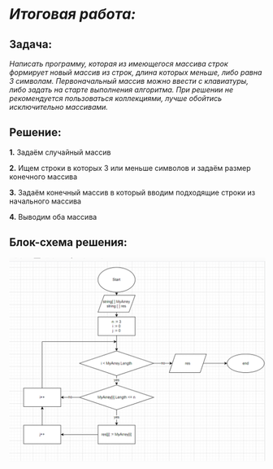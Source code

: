 # ***Итоговая работа:***

## Задача:

*Написать программу, которая из имеющегося массива строк формирует новый массив из строк, длина которых меньше, либо равна 3 символам. Первоначальный массив можно ввести с клавиатуры, либо задать на старте выполнения алгоритма. При решении не рекомендуется пользоваться коллекциями, лучше обойтись исключительно массивами.*

## Решение:

**1.** Задаём случайный массив

**2.** Ищем строки в которых 3 или меньше символов и задаём размер конечного массива

**3.** Задаём конечный массив в который вводим подходящие строки из начального массива

**4.** Выводим оба массива

## Блок-схема решения:

![мяу](2022-12-13_22-01-25.png)